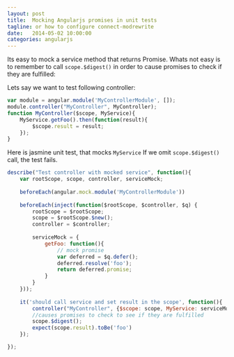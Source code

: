 ```yaml
---
layout: post
title:  Mocking Angularjs promises in unit tests 
tagline: or how to configure connect-modrewrite
date:   2014-05-02 10:00:00
categories: angularjs
---
```


Its easy to mock a service method that returns Promise. 
Whats not easy is to remember to call ```scope.$digest()``` in order to cause promises to check if they are fulfilled:

Lets say we want to test following controller:

```js
var module = angular.module('MyControllerModule', []);
module.controller("MyController", MyController);
function MyController($scope, MyService){
    MyService.getFoo().then(function(result){
        $scope.result = result;
    });
}
```

Here is jasmine unit test, that mocks ```MyService```
If we omit ```scope.$digest()``` call, the test fails. 

```js
describe("Test controller with mocked service", function(){
    var rootScope, scope, controller, serviceMock;
  
    beforeEach(angular.mock.module('MyControllerModule'))
    
    beforeEach(inject(function($rootScope, $controller, $q) {
        rootScope = $rootScope;
        scope = $rootScope.$new();
        controller = $controller;
        
        serviceMock = {
            getFoo: function(){
                // mock promise
                var deferred = $q.defer();
                deferred.resolve('foo');
                return deferred.promise;
            }            
        }
    }));  
  
    it('should call service and set result in the scope', function(){
        controller("MyController", {$scope: scope, MyService: serviceMock});
        //causes promises to check to see if they are fulfilled
        scope.$digest();
        expect(scope.result).toBe('foo')
    });

});

```
